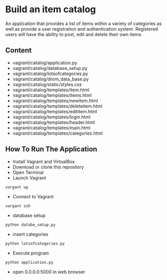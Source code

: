 # Build an item catalog
An application that provides a list of items within a variety of categories as well as provide a user registration and 
authentication system. Registered users will have the ability to post, edit and delete their own items.



## Content
* vagrant/catalog/application.py
* vagrant/catalog/database_setup.py
* vagrant/catalog/lotsofcategories.py
* vagrant/catalog/drom_data_base.py
* vagrant/catalog/static/styles.css
* vagrant/catalog/templates/item.html
* vagrant/catalog/templates/items.html
* vagrant/catalog/templates/newitem.html
* vagrant/catalog/templates/deleteitem.html
* vagrant/catalog/templates/edititem.html
* vagrant/catalog/templates/login.html
* vagrant/catalog/templates/header.html
* vagrant/catalog/templates/main.html
* vagrant/catalog/templates/categories.html


## How To Run The Application
* Install Vagrant and VirtualBox
* Download or clone this repository
* Open Terminal
* Launch Vagrant
```
vargant up
```
* Connect to Vagrant
```
vargant ssh
```
* database setup
```
python databe_setup.py
```
* insert categories
```
python lotsofcategories.py
```
* Execute program
```
python application.py
```
* open 0.0.0.0:5000 in web browser
